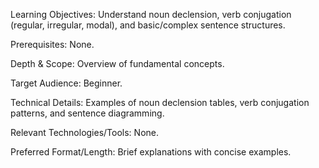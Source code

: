 Learning Objectives: Understand noun declension, verb conjugation (regular, irregular, modal), and basic/complex sentence structures.

Prerequisites: None.

Depth & Scope: Overview of fundamental concepts.

Target Audience: Beginner.

Technical Details: Examples of noun declension tables, verb conjugation patterns, and sentence diagramming.

Relevant Technologies/Tools: None.

Preferred Format/Length: Brief explanations with concise examples.
